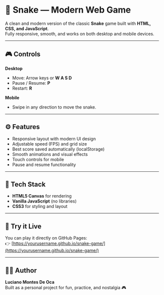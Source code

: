 # 🐍 Snake — Modern Web Game

A clean and modern version of the classic **Snake** game built with **HTML, CSS, and JavaScript**.  
Fully responsive, smooth, and works on both desktop and mobile devices.

---

## 🎮 Controls

**Desktop**
- Move: Arrow keys or **W A S D**
- Pause / Resume: **P**
- Restart: **R**

**Mobile**
- Swipe in any direction to move the snake.

---

## ⚙️ Features
- Responsive layout with modern UI design  
- Adjustable speed (FPS) and grid size  
- Best score saved automatically (localStorage)  
- Smooth animations and visual effects  
- Touch controls for mobile  
- Pause and resume functionality  

---

## 🧠 Tech Stack
- **HTML5 Canvas** for rendering  
- **Vanilla JavaScript** (no libraries)  
- **CSS3** for styling and layout  

---

## 🚀 Try it Live
You can play it directly on GitHub Pages:  
👉 [https://yourusername.github.io/snake-game/](https://yourusername.github.io/snake-game/)

---

## 👨‍💻 Author
**Luciano Montes De Oca**  
Built as a personal project for fun, practice, and nostalgia 🎮

